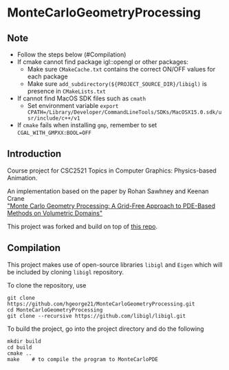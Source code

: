 # MonteCarloGeometryProcessing

## Note
- Follow the steps below (#Compilation)
- If cmake cannot find package igl::opengl or other packages:
    - Make sure `CMakeCache.txt` contains the correct ON/OFF values for each package
    - Make sure `add_subdirectory(${PROJECT_SOURCE_DIR}/libigl)` is presence in `CMakeLists.txt`
- If cannot find MacOS SDK files such as `cmath`
    - Set environment variable `export CPATH=/Library/Developer/CommandLineTools/SDKs/MacOSX15.0.sdk/usr/include/c++/v1`
- If `cmake` fails when installing `gmp`, remember to set `CGAL_WITH_GMPXX:BOOL=OFF`



## Introduction
Course project for CSC2521 Topics in Computer Graphics: Physics-based Animation.

An implementation based on the paper by Rohan Sawhney and Keenan Crane \
["Monte Carlo Geometry Processing: A Grid-Free Approach to PDE-Based Methods on Volumetric Domains"](https://www.cs.cmu.edu/~kmcrane/Projects/MonteCarloGeometryProcessing/paper.pdf)

This project was forked and build on top of [this repo](https://github.com/hgeorge21/MonteCarloGeometryProcessing).

## Compilation
This project makes use of open-source libraries `libigl` and `Eigen` which will be included by cloning `libigl` repository.

To clone the repository, use 
```
git clone https://github.com/hgeorge21/MonteCarloGeometryProcessing.git
cd MonteCarloGeometryProcessing
git clone --recursive https://github.com/libigl/libigl.git
```

To build the project, go into the project directory and do the following
```
mkdir build
cd build
cmake ..
make    # to compile the program to MonteCarloPDE
```
